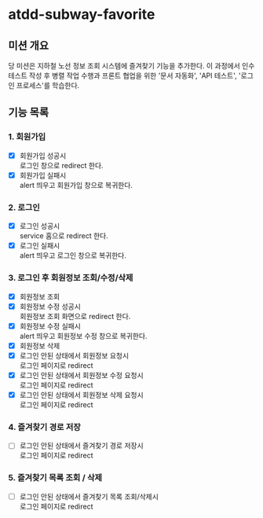 # atdd-subway-favorite

## 미션 개요

당 미션은 지하철 노선 정보 조회 시스템에 즐겨찾기 기능을 추가한다. 이 과정에서 인수 테스트 작성 후 병렬 작업 수행과 프론트 협업을 위한 '문서 자동화', 'API 테스트', '로그인 프로세스'를 학습한다.

## 기능 목록
### 1. 회원가입
- [x] 회원가입 성공시  
      로그인 창으로 redirect 한다. 
- [x] 회원가입 실패시  
      alert 띄우고 회원가입 창으로 복귀한다.
### 2. 로그인
- [x] 로그인 성공시  
      service 홈으로 redirect 한다.
- [x] 로그인 실패시  
      alert 띄우고 로그인 창으로 복귀한다. 
### 3. 로그인 후 회원정보 조회/수정/삭제
- [x] 회원정보 조회
- [x] 회원정보 수정 성공시  
      회원정보 조회 화면으로 redirect 한다.
- [x] 회원정보 수정 실패시  
      alert 띄우고 회원정보 수정 창으로 복귀한다.
- [x] 회원정보 삭제
- [x] 로그인 안된 상태에서 회원정보 요청시  
      로그인 페이지로 redirect
- [x] 로그인 안된 상태에서 회원정보 수정 요청시  
      로그인 페이지로 redirect
- [x] 로그인 안된 상태에서 회원정보 삭제 요청시  
      로그인 페이지로 redirect  
      
### 4. 즐겨찾기 경로 저장
- [ ] 로그인 안된 상태에서 즐겨찾기 경로 저장시  
      로그인 페이지로 redirect
### 5. 즐겨찾기 목록 조회 / 삭제
- [ ] 로그인 안된 상태에서 즐겨찾기 목록 조회/삭제시  
      로그인 페이지로 redirect
